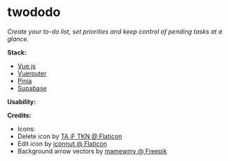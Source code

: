 # twododo

<i>Create your to-do list, set priorities and keep control of pending tasks at a glance.</i>

<b>Stack:</b>

<ul>
<li><a href="https://vuejs.org/">Vue.js</a></li>
<li><a href="https://router.vuejs.org/">Vuerouter</a></li>
<li><a href="https://pinia.vuejs.org/">Pinia</a></li>
<li><a href="https://app.supabase.com">Supabase</a></li>
</ul>

<b>Usability:</b>

<ul>
</ul>

<b>Credits:</b>

<ul>
<li>Icons:</li>
        <li> Delete icon by <a href="https://www.flaticon.com/free-icons/" title="icons">TA iF TKN @ Flaticon</a></li>
        <li>Edit icon by <a href="https://www.flaticon.com/free-icons/pencil" title="pencil icons">iconnut @ Flaticon</a></li>
<li>Background arrow vectors by <a href="https://www.freepik.com/free-vector/set-hand-drawn-black-arrow-sign-symbol-element-doodle-design_20338992.htm#query=doodle%20design&position=13&from_view=keyword">mamewmy @ Freepik</a></li>
</ul>
